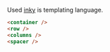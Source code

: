 Used [inky](https://www.npmjs.com/package/inky) is templating language.

```html
<container />
<row />
<columns />
<spacer />
```
